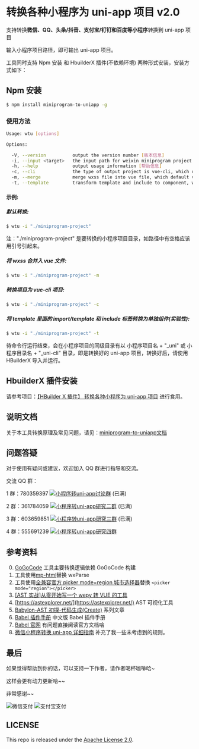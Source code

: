 # 转换各种小程序为 uni-app 项目 v2.0

支持转换**微信、QQ、头条/抖音、支付宝/钉钉和百度等小程序**转换到 uni-app 项目

输入小程序项目路径，即可输出 uni-app 项目。

工具同时支持 Npm 安装 和 HbuilderX 插件(不依赖环境) 两种形式安装，安装方式如下：

## Npm 安装

```sh
$ npm install miniprogram-to-uniapp -g
```

### 使用方法

```sh
Usage: wtu [options]

Options:

  -V, --version          output the version number [版本信息]
  -i, --input <target>   the input path for weixin miniprogram project [输入目录]
  -h, --help             output usage information [帮助信息]
  -c, --cli              the type of output project is vue-cli, which default value is false [是否转换为vue-cli项目，默认false]
  -m, --merge            merge wxss file into vue file, which default value is false [是否合并wxss到vue文件，默认false]
  -t, --template         transform template and include to component, which default value is false [转换template和include为单独组件，默认false]

```

#### 示例:

##### 默认转换:

```sh
$ wtu -i "./miniprogram-project"
```

注："./miniprogram-project" 是要转换的小程序项目目录，如路径中有空格应该用引号引起来。

##### 将 wxss 合并入 vue 文件:

```sh
$ wtu -i "./miniprogram-project" -m
```

##### 转换项目为 vue-cli 项目:

```sh
$ wtu -i "./miniprogram-project" -c
```

##### 将 template 里面的 import/template 和 include 标签转换为单独组件(实验性):

```sh
$ wtu -i "./miniprogram-project" -t
```

待命令行运行结束，会在小程序项目的同级目录有以 小程序项目名 + "\_uni" 或 小程序目录名 + "\_uni-cli" 目录，即是转换好的 uni-app 项目，转换好后，请使用 HBuilderX 导入并运行。

## HbuilderX 插件安装

请参考项目：[【HBuilder X 插件】 转换各种小程序为 uni-app 项目](https://ext.dcloud.net.cn/plugin?id=2656) 进行食用。

<!-- 目前这种方式，不支持转换 vant 项目，如需转换 vant 项目，请使用 Npm 安装 方式。 -->

## 说明文档

关于本工具转换原理及常见问题，请见：[miniprogram-to-uniapp文档](https://l4rz4zwpx7.k.topthink.com/@kmrvzg72lx/)

## 问题答疑

对于使用有疑问或建议，欢迎加入 QQ 群进行指导和交流。

交流 QQ 群：

1 群：780359397 <a target="_blank" href="http://shang.qq.com/wpa/qunwpa?idkey=6cccd111e447ed70ee0c17672a452bf71e7e62cfa6b427bbd746df2d32297b64"><img border="0" src="http://pub.idqqimg.com/wpa/images/group.png" alt="小程序转uni-app讨论群" title="小程序转uni-app讨论群"></a> (已满)

2 群：361784059 <a target="_blank" href="https://qm.qq.com/cgi-bin/qm/qr?k=vpt4K1r6Witx29ZsKcb_tqvinhcZzVhK&jump_from=webapi"><img border="0" src="http://pub.idqqimg.com/wpa/images/group.png" alt="小程序转uni-app研究二群" title="小程序转uni-app研究二群"></a> (已满)

3 群：603659851 <a target="_blank" href="https://jq.qq.com/?_wv=1027&k=3GSqQMIB"><img border="0" src="http://pub.idqqimg.com/wpa/images/group.png" alt="小程序转uni-app研究三群" title="小程序转uni-app研究三群"></a> (已满)

4 群：555691239 <a target="_blank" href="https://jq.qq.com/?_wv=1027&k=aQrtEG9W"><img border="0" src="http://pub.idqqimg.com/wpa/images/group.png" alt="小程序转uni-app研究四群" title="小程序转uni-app研究四群"></a>


## 参考资料

0. [GoGoCode](https://gogocode.io/) 工具主要转换逻辑依赖 GoGoCode 构建
1. 工具使用[mp-html](https://ext.dcloud.net.cn/plugin?id=805)替换 wxParse
2. 工具使用[全兼容官方 picker mode=region 城市选择器](https://ext.dcloud.net.cn/plugin?id=1536)替换 `<picker mode="region"></picker>`
3. [[AST 实战]从零开始写一个 wepy 转 VUE 的工具](https://juejin.im/post/5c877cd35188257e3b14a1bc#heading-14)
4. [https://astexplorer.net/](https://astexplorer.net/) AST 可视化工具
5. [Babylon-AST 初探-代码生成(Create)](https://summerrouxin.github.io/2018/05/22/ast-create/Javascript-Babylon-AST-create/) 系列文章
6. [Babel 插件手册](https://github.com/jamiebuilds/babel-handbook/blob/master/translations/zh-Hans/plugin-handbook.md#toc-inserting-into-a-container) 中文版 Babel 插件手册
7. [Babel 官网](https://babeljs.io/docs/en/babel-types) 有问题直接阅读官方文档哈
8. [微信小程序转换 uni-app 详细指南](http://ask.dcloud.net.cn/article/35786) 补充了我一些未考虑到的规则。

## 最后

如果觉得帮助到你的话，可以支持一下作者，请作者喝杯咖啡哈~

这样会更有动力更新哈~~

非常感谢~~

![微信支付](https://zhangdaren.gitee.io/articles/img/WeChanQR.png)
![支付宝支付](https://zhangdaren.gitee.io/articles/img/AliPayQR.png)

## LICENSE

This repo is released under the [Apache License 2.0](http://www.apache.org/licenses/LICENSE-2.0).
